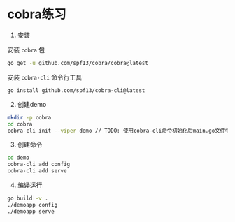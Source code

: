 # cobra练习

1. 安装

安装 `cobra` 包
```bash
go get -u github.com/spf13/cobra/cobra@latest
```

安装 `cobra-cli` 命令行工具
```shell
go install github.com/spf13/cobra-cli@latest
```

2. 创建demo

```bash
mkdir -p cobra
cd cobra
cobra-cli init --viper demo // TODO: 使用cobra-cli命令初始化后main.go文件中的import引入的路径有误
```

3. 创建命令

```bash
cd demo
cobra-cli add config
cobra-cli add serve
```

4. 编译运行

```bash
go build -v .
./demoapp config
./demoapp serve
```


